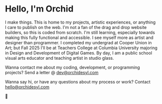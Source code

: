 # Hello, I'm Orchid
I make things. This is home to my projects, artistic experiences, or anything I care to publish on the web. I'm not a fan of the drag and drop website builders, so this is coded from scratch. I'm still learning, especially towards making this fully functional and accessible. I see myself more as artist and designer than programmer. I completed my undergrad at Cooper Union in Art; but Fall 2025 I'll be at Teachers College at Columbia University majoring in Design and Development of Digital Games. By day, I am a public school visual arts educator and teaching artist in studio glass.

Wanna contact me about my coding, development, or programming projects? Send a letter @ dev@orchidesyl.com 

Wanna say hi, or have any questions about my process or work? Contact hello@orchidesyl.com

🌻
